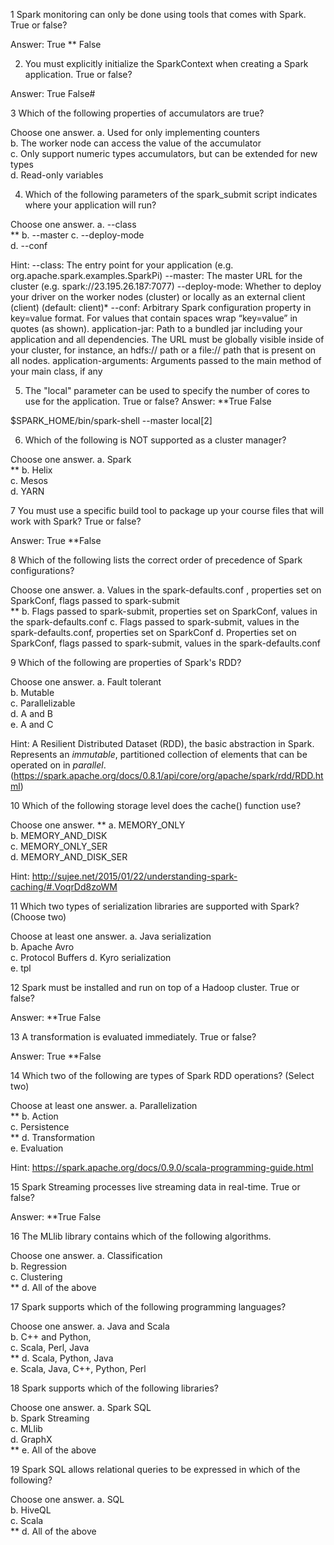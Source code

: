 1  Spark monitoring can only be done using tools that comes with Spark. True or false?

Answer:
True
** False

2. You must explicitly initialize the SparkContext when creating a Spark application. True or false?

Answer: True False#



3 Which of the following properties of accumulators are true?

Choose one answer.
	a. Used for only implementing counters	
	b. The worker node can access the value of the accumulator	
	c. Only support numeric types accumulators, but can be extended for new types	
	d. Read-only variables





4. Which of the following parameters of the spark_submit script indicates where your application will run?



Choose one answer.
	a. --class	
**	b. --master	
	c. --deploy-mode	
	d. --conf

Hint:
--class: The entry point for your application (e.g. org.apache.spark.examples.SparkPi)
--master: The master URL for the cluster (e.g. spark://23.195.26.187:7077)
--deploy-mode: Whether to deploy your driver on the worker nodes (cluster) or locally as an external client (client) (default: client)*
--conf: Arbitrary Spark configuration property in key=value format. For values that contain spaces wrap “key=value” in quotes (as shown).
application-jar: Path to a bundled jar including your application and all dependencies. The URL must be globally visible inside of your cluster, for instance, an hdfs:// path or a file:// path that is present on all nodes.
application-arguments: Arguments passed to the main method of your main class, if any


5. The "local" parameter can be used to specify the number of cores to use for the application. True or false?
Answer: **True False

$SPARK_HOME/bin/spark-shell --master local[2]


6. Which of the following is NOT supported as a cluster manager?

Choose one answer.
	a. Spark	
**	b. Helix	
	c. Mesos	
	d. YARN


7 You must use a specific build tool to package up your course files that will work with Spark? True or false?

Answer:
True
**False


8 Which of the following lists the correct order of precedence of Spark configurations?

Choose one answer.
	a. Values in the spark-defaults.conf , properties set on SparkConf, flags passed to spark-submit	
**	b. Flags passed to spark-submit, properties set on SparkConf, values in the spark-defaults.conf	
	c. Flags passed to spark-submit, values in the spark-defaults.conf, properties set on SparkConf	
	d. Properties set on SparkConf, flags passed to spark-submit, values in the spark-defaults.conf


9  Which of the following are properties of Spark's RDD?

Choose one answer.
	a. Fault tolerant	
	b. Mutable	
	c. Parallelizable	
	d. A and B	
	e. A and C

Hint: 
A Resilient Distributed Dataset (RDD), the basic abstraction in Spark. Represents an *immutable*, partitioned collection of elements that can be operated on in *parallel*. 
(https://spark.apache.org/docs/0.8.1/api/core/org/apache/spark/rdd/RDD.html)


10 Which of the following storage level does the cache() function use?

Choose one answer.
**	a. MEMORY_ONLY	
	b. MEMORY_AND_DISK	
	c. MEMORY_ONLY_SER	
	d. MEMORY_AND_DISK_SER

Hint:
http://sujee.net/2015/01/22/understanding-spark-caching/#.VoqrDd8zoWM



11 Which two types of serialization libraries are supported with Spark? (Choose two)

Choose at least one answer.
	a. Java serialization	
	b. Apache Avro	
	c. Protocol Buffers	
	d. Kyro serialization	
	e. tpl


12 Spark must be installed and run on top of a Hadoop cluster. True or false?

Answer:
**True
False

13 A transformation is evaluated immediately. True or false?

Answer:
True
**False


14  Which two of the following are types of Spark RDD operations? (Select two)

Choose at least one answer.
	a. Parallelization	
**	b. Action	
	c. Persistence	
**	d. Transformation	
	e. Evaluation

Hint:
https://spark.apache.org/docs/0.9.0/scala-programming-guide.html



15 Spark Streaming processes live streaming data in real-time. True or false?

Answer:
**True 
False


16  The MLlib library contains which of the following algorithms.

Choose one answer.
	a. Classification	
	b. Regression	
	c. Clustering	
**	d. All of the above


17 Spark supports which of the following programming languages?

Choose one answer.
	a. Java and Scala	
	b. C++ and Python,	
	c. Scala, Perl, Java	
**	d. Scala, Python, Java	
	e. Scala, Java, C++, Python, Perl


18 Spark supports which of the following libraries?

Choose one answer.
	a. Spark SQL	
	b. Spark Streaming	
	c. MLlib	
	d. GraphX	
**	e. All of the above

19 Spark SQL allows relational queries to be expressed in which of the following?

Choose one answer.
	a. SQL	
	b. HiveQL	
	c. Scala	
**	d. All of the above


